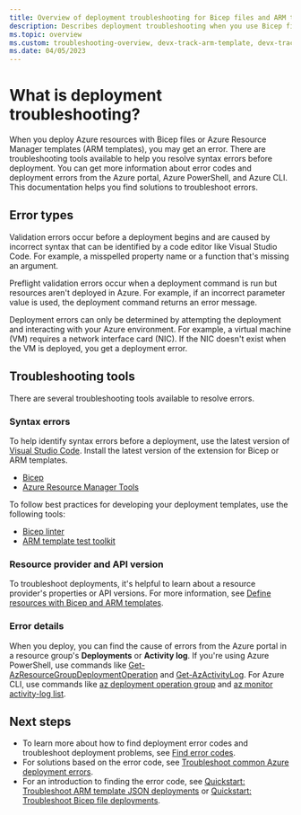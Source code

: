 ```yaml
---
title: Overview of deployment troubleshooting for Bicep files and ARM templates
description: Describes deployment troubleshooting when you use Bicep files or Azure Resource Manager templates (ARM templates) to deploy Azure resources.
ms.topic: overview
ms.custom: troubleshooting-overview, devx-track-arm-template, devx-track-bicep
ms.date: 04/05/2023
---
```


# What is deployment troubleshooting?

When you deploy Azure resources with Bicep files or Azure Resource Manager templates (ARM templates), you may get an error. There are troubleshooting tools available to help you resolve syntax errors before deployment. You can get more information about error codes and deployment errors from the Azure portal, Azure PowerShell, and Azure CLI. This documentation helps you find solutions to troubleshoot errors.

## Error types

Validation errors occur before a deployment begins and are caused by incorrect syntax that can be identified by a code editor like Visual Studio Code. For example, a misspelled property name or a function that's missing an argument.

Preflight validation errors occur when a deployment command is run but resources aren't deployed in Azure. For example, if an incorrect parameter value is used, the deployment command returns an error message.

Deployment errors can only be determined by attempting the deployment and interacting with your Azure environment. For example, a virtual machine (VM) requires a network interface card (NIC). If the NIC doesn't exist when the VM is deployed, you get a deployment error.

## Troubleshooting tools

There are several troubleshooting tools available to resolve errors.

### Syntax errors

To help identify syntax errors before a deployment, use the latest version of [Visual Studio Code](https://code.visualstudio.com). Install the latest version of the extension for Bicep or ARM templates.

- [Bicep](https://marketplace.visualstudio.com/items?itemName=ms-azuretools.vscode-bicep)
- [Azure Resource Manager Tools](https://marketplace.visualstudio.com/items?itemName=msazurermtools.azurerm-vscode-tools)

To follow best practices for developing your deployment templates, use the following tools:

- [Bicep linter](../bicep/linter.md)
- [ARM template test toolkit](../templates/test-toolkit.md)

### Resource provider and API version

To troubleshoot deployments, it's helpful to learn about a resource provider's properties or API versions. For more information, see [Define resources with Bicep and ARM templates](/azure/templates).

### Error details

When you deploy, you can find the cause of errors from the Azure portal in a resource group's **Deployments** or **Activity log**. If you're using Azure PowerShell, use commands like [Get-AzResourceGroupDeploymentOperation](/powershell/module/az.resources/get-azresourcegroupdeploymentoperation) and [Get-AzActivityLog](/powershell/module/az.monitor/get-azactivitylog). For Azure CLI, use commands like [az deployment operation group](/cli/azure/deployment/operation/group) and [az monitor activity-log list](/cli/azure/monitor/activity-log#az-monitor-activity-log-list).

## Next steps

- To learn more about how to find deployment error codes and troubleshoot deployment problems, see [Find error codes](find-error-code.md).
- For solutions based on the error code, see [Troubleshoot common Azure deployment errors](common-deployment-errors.md).
- For an introduction to finding the error code, see [Quickstart: Troubleshoot ARM template JSON deployments](quickstart-troubleshoot-arm-deployment.md) or [Quickstart: Troubleshoot Bicep file deployments](quickstart-troubleshoot-bicep-deployment.md).
